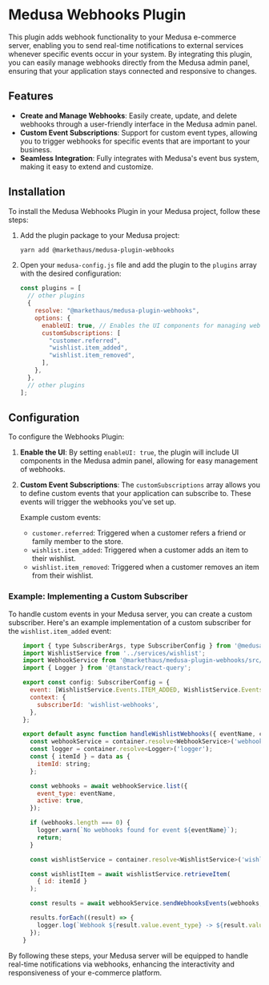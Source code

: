 # Medusa Webhooks Plugin

This plugin adds webhook functionality to your Medusa e-commerce server, enabling you to send real-time notifications to external services whenever specific events occur in your system. By integrating this plugin, you can easily manage webhooks directly from the Medusa admin panel, ensuring that your application stays connected and responsive to changes.

## Features

- **Create and Manage Webhooks**: Easily create, update, and delete webhooks through a user-friendly interface in the Medusa admin panel.
- **Custom Event Subscriptions**: Support for custom event types, allowing you to trigger webhooks for specific events that are important to your business.
- **Seamless Integration**: Fully integrates with Medusa's event bus system, making it easy to extend and customize.

## Installation

To install the Medusa Webhooks Plugin in your Medusa project, follow these steps:

1. Add the plugin package to your Medusa project:

   ```bash
   yarn add @markethaus/medusa-plugin-webhooks
   ```

2. Open your `medusa-config.js` file and add the plugin to the `plugins` array with the desired configuration:

   ```javascript
   const plugins = [
     // other plugins
     {
       resolve: "@markethaus/medusa-plugin-webhooks",
       options: {
         enableUI: true, // Enables the UI components for managing webhooks in the admin panel
         customSubscriptions: [
           "customer.referred",
           "wishlist.item_added",
           "wishlist.item_removed",
         ],
       },
     },
     // other plugins
   ];
   ```

## Configuration

To configure the Webhooks Plugin:

1. **Enable the UI**: By setting `enableUI: true`, the plugin will include UI components in the Medusa admin panel, allowing for easy management of webhooks.

2. **Custom Event Subscriptions**: The `customSubscriptions` array allows you to define custom events that your application can subscribe to. These events will trigger the webhooks you've set up.

   Example custom events:

   - `customer.referred`: Triggered when a customer refers a friend or family member to the store.
   - `wishlist.item_added`: Triggered when a customer adds an item to their wishlist.
   - `wishlist.item_removed`: Triggered when a customer removes an item from their wishlist.

### Example: Implementing a Custom Subscriber

To handle custom events in your Medusa server, you can create a custom subscriber. Here's an example implementation of a custom subscriber for the `wishlist.item_added` event:

```javascript
    import { type SubscriberArgs, type SubscriberConfig } from '@medusajs/medusa';
    import WishlistService from '../services/wishlist';
    import WebhookService from '@markethaus/medusa-plugin-webhooks/src/services/webhook';
    import { Logger } from '@tanstack/react-query';

    export const config: SubscriberConfig = {
      event: [WishlistService.Events.ITEM_ADDED, WishlistService.Events.ITEM_REMOVED],
      context: {
        subscriberId: 'wishlist-webhooks',
      },
    };

    export default async function handleWishlistWebhooks({ eventName, container, data }: SubscriberArgs) {
      const webhookService = container.resolve<WebhookService>('webhookService');
      const logger = container.resolve<Logger>('logger');
      const { itemId } = data as {
        itemId: string;
      };

      const webhooks = await webhookService.list({
        event_type: eventName,
        active: true,
      });

      if (webhooks.length === 0) {
        logger.warn(`No webhooks found for event ${eventName}`);
        return;
      }

      const wishlistService = container.resolve<WishlistService>('wishlistService');

      const wishlistItem = await wishlistService.retrieveItem(
        { id: itemId }
      );

      const results = await webhookService.sendWebhooksEvents(webhooks, wishlistItem);

      results.forEach((result) => {
        logger.log(`Webhook ${result.value.event_type} -> ${result.value.target_url} ${result.value.result}`);
      });
    }
```

By following these steps, your Medusa server will be equipped to handle real-time notifications via webhooks, enhancing the interactivity and responsiveness of your e-commerce platform.
